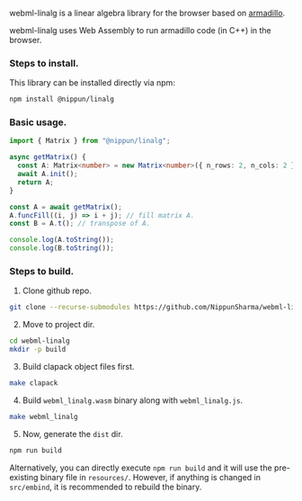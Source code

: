 webml-linalg is a linear algebra library for the browser based on [armadillo](https://gitlab.com/conradsnicta/armadillo-code).

webml-linalg uses Web Assembly to run armadillo code (in C++) in the browser.

### Steps to install.
This library can be installed directly via npm:
```bash
npm install @nippun/linalg
```

### Basic usage.
```typescript
import { Matrix } from "@nippun/linalg";

async getMatrix() {
  const A: Matrix<number> = new Matrix<number>({ n_rows: 2, n_cols: 2 }, "float");
  await A.init();
  return A;
}

const A = await getMatrix();
A.funcFill((i, j) => i + j); // fill matrix A.
const B = A.t(); // transpose of A.

console.log(A.toString());
console.log(B.toString());
```

### Steps to build.
1. Clone github repo.
```bash
git clone --recurse-submodules https://github.com/NippunSharma/webml-linalg
```
2. Move to project dir.
```bash
cd webml-linalg
mkdir -p build
```
3. Build clapack object files first.
```bash
make clapack
```
4. Build `webml_linalg.wasm` binary along with `webml_linalg.js`.
```bash
make webml_linalg
```
5. Now, generate the `dist` dir.
```bash
npm run build
```

Alternatively, you can directly execute `npm run build` and it will
use the pre-existing binary file in `resources/`. However, if anything
is changed in `src/embind`, it is recommended to rebuild the binary.
